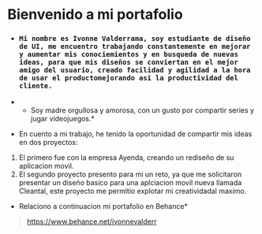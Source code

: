 # Bienvenido a mi portafolio

- ### `Mi nombre es Ivonne Valderrama, soy estudiante de diseño de UI, me encuentro trabajando constantemente en mejorar y aumentar mis conociemientos y en busqueda de nuevas ideas, para que mis diseños se conviertan en el mejor amigo del usuario, creado facilidad y agilidad a la hora de usar el productomejorando asi la productividad del cliente.`
- * Soy madre orgullosa y amorosa, con un gusto por compartir series y jugar videojuegos.* 

- En cuento a mi trabajo, he tenido la oportunidad de compartir mis ideas en dos proyectos:
1. El primero fue con la empresa Ayenda, creando un rediseño de su aplicacion movil.
2. El segundo proyecto presento para mi un reto, ya que me solicitaron presentar un diseño basico para una aplciacion movil nueva llamada Cleantal, este proyecto me permitio explotar mi creatividadal maximo. 
* Relaciono a continuacion mi portafolio en Behance*
>https://www.behance.net/ivonnevalderr
